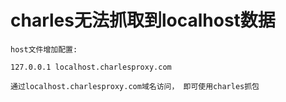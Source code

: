 # charles无法抓取到localhost数据
```
host文件增加配置:

127.0.0.1 localhost.charlesproxy.com

通过localhost.charlesproxy.com域名访问， 即可使用charles抓包
```
